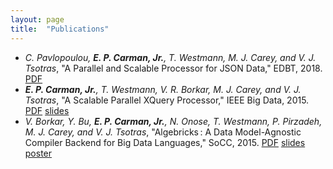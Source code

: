 ```yaml
---
layout: page
title:  "Publications"
---
```


- _C. Pavlopoulou, **E. P. Carman, Jr.**, T. Westmann, M. J. Carey, and V. J. Tsotras_, "A Parallel and Scalable Processor for JSON Data," EDBT, 2018. [PDF](https://openproceedings.org/2018/conf/edbt/paper-325.pdf)
- _**E. P. Carman, Jr.**, T. Westmann, V. R. Borkar, M. J. Carey, and V. J. Tsotras_, "A Scalable Parallel XQuery Processor," IEEE Big Data, 2015. [PDF](http://ieeexplore.ieee.org/xpls/abs_all.jsp?arnumber=7363753&tag=1) [slides](https://docs.google.com/presentation/d/15SsEcewp7iufQrdGVjwiF-E9Dt6y_A15AhMEXfxjxHg/edit?usp=sharing)
- _V. Borkar, Y. Bu, **E. P. Carman, Jr.**, N. Onose, T. Westmann, P. Pirzadeh, M. J. Carey, and V. J. Tsotras_, "Algebricks : A Data Model-Agnostic Compiler Backend for Big Data Languages," SoCC, 2015. [PDF](http://sigmod.github.io/papers/socc15-final153.pdf) [slides](https://docs.google.com/presentation/d/1IuH463wayKnsJ6olRtU2Fg_e_aJ-46x7ZOCR4BDlguI/edit?usp=sharing) [poster](https://docs.google.com/presentation/d/1-Ot_UodSL0Gk5svPVIQsD3wi6Gv_O9O8hOFeot8Who8/edit?usp=sharing)
